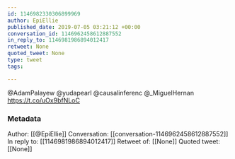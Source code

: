 ```yaml
---
id: 1146982330306899969
author: EpiEllie
published_date: 2019-07-05 03:21:12 +00:00
conversation_id: 1146962458612887552
in_reply_to: 1146981986894012417
retweet: None
quoted_tweet: None
type: tweet
tags:

---
```


@AdamPalayew @yudapearl @causalinferenc @_MiguelHernan https://t.co/uOx9bfNLoC

### Metadata

Author: [[@EpiEllie]]
Conversation: [[conversation-1146962458612887552]]
In reply to: [[1146981986894012417]]
Retweet of: [[None]]
Quoted tweet: [[None]]
